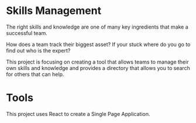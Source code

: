 # Skills Management
The right skills and knowledge are one of many key ingredients that make a successful team.

How does a team track their biggest asset? 
If your stuck where do you go to find out who is the expert?

This project is focusing on creating a tool that allows teams to manage their own skills and knowledge and provides a directory that allows you to search for others that can help.

# Tools
This project uses React to create a Single Page Application.

